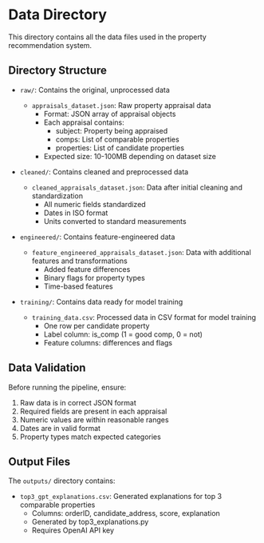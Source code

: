 # Data Directory

This directory contains all the data files used in the property recommendation system.

## Directory Structure

- `raw/`: Contains the original, unprocessed data
  - `appraisals_dataset.json`: Raw property appraisal data
    - Format: JSON array of appraisal objects
    - Each appraisal contains:
      - subject: Property being appraised
      - comps: List of comparable properties
      - properties: List of candidate properties
    - Expected size: 10-100MB depending on dataset size

- `cleaned/`: Contains cleaned and preprocessed data
  - `cleaned_appraisals_dataset.json`: Data after initial cleaning and standardization
    - All numeric fields standardized
    - Dates in ISO format
    - Units converted to standard measurements

- `engineered/`: Contains feature-engineered data
  - `feature_engineered_appraisals_dataset.json`: Data with additional features and transformations
    - Added feature differences
    - Binary flags for property types
    - Time-based features

- `training/`: Contains data ready for model training
  - `training_data.csv`: Processed data in CSV format for model training
    - One row per candidate property
    - Label column: is_comp (1 = good comp, 0 = not)
    - Feature columns: differences and flags

## Data Validation

Before running the pipeline, ensure:
1. Raw data is in correct JSON format
2. Required fields are present in each appraisal
3. Numeric values are within reasonable ranges
4. Dates are in valid format
5. Property types match expected categories

## Output Files

The `outputs/` directory contains:
- `top3_gpt_explanations.csv`: Generated explanations for top 3 comparable properties
  - Columns: orderID, candidate_address, score, explanation
  - Generated by top3_explanations.py
  - Requires OpenAI API key 